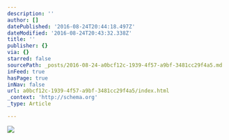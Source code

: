 ```yaml
---
description: ''
author: []
datePublished: '2016-08-24T20:44:18.497Z'
dateModified: '2016-08-24T20:43:32.338Z'
title: ''
publisher: {}
via: {}
starred: false
sourcePath: _posts/2016-08-24-a0bcf12c-1939-4f57-a9bf-3481cc29f4a5.md
inFeed: true
hasPage: true
inNav: false
url: a0bcf12c-1939-4f57-a9bf-3481cc29f4a5/index.html
_context: 'http://schema.org'
_type: Article

---
```

![](https://the-grid-user-content.s3-us-west-2.amazonaws.com/a79edf29-0d09-47cb-ad77-9b435f099eef.jpg)